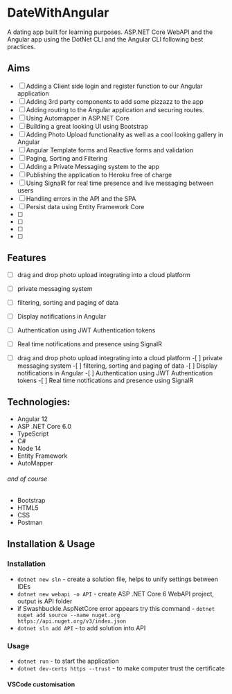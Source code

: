 # DateWithAngular

A dating app built for learning purposes. ASP.NET Core WebAPI and the Angular app using the DotNet CLI and the Angular CLI following best practices.

## Aims
- [ ] Adding a Client side login and register function to our Angular application
- [ ] Adding 3rd party components to add some pizzazz to the app
- [ ] Adding routing to the Angular application and securing routes.
- [ ] Using Automapper in ASP.NET Core
- [ ] Building a great looking UI using Bootstrap
- [ ] Adding Photo Upload functionality as well as a cool looking gallery in Angular
- [ ] Angular Template forms and Reactive forms and validation
- [ ] Paging, Sorting and Filtering
- [ ] Adding a Private Messaging system to the app
- [ ] Publishing the application to Heroku free of charge
- [ ] Using SignalR for real time presence and live messaging between users
- [ ] Handling errors in the API and the SPA
- [ ] Persist data using Entity Framework Core
- [ ]
- [ ]
- [ ]
- [ ]

## Features
- [ ] drag and drop photo upload integrating into a cloud platform
- [ ] private messaging system
- [ ] filtering, sorting and paging of data
- [ ] Display notifications in Angular
- [ ] Authentication using JWT Authentication tokens
- [ ] Real time notifications and presence using SignalR

-[ ] drag and drop photo upload integrating into a cloud platform -[ ] private messaging system -[ ] filtering, sorting and paging of data -[ ] Display notifications in Angular -[ ] Authentication using JWT Authentication tokens -[ ] Real time notifications and presence using SignalR

## Technologies:

- Angular 12
- ASP .NET Core 6.0
- TypeScript
- C#
- Node 14
- Entity Framework
- AutoMapper

###### and of course

- Bootstrap
- HTML5
- CSS
- Postman

## Installation & Usage

### Installation

- `dotnet new sln` - create a solution file, helps to unify settings between IDEs
- `dotnet new webapi -o API` - create ASP .NET Core 6 WebAPI project, output is API folder
- if Swashbuckle.AspNetCore error appears try this command - `dotnet nuget add source --name nuget.org https://api.nuget.org/v3/index.json`
- `dotnet sln add API` - to add solution into API

### Usage
+ `dotnet run` - to start the application
+ `dotnet dev-certs https --trust` - to make computer trust the certificate
#### VSCode customisation

